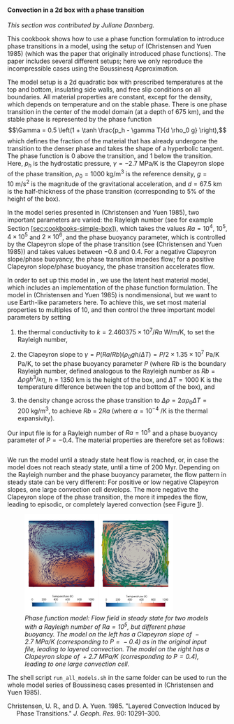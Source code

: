 #### Convection in a 2d box with a phase transition

*This section was contributed by Juliane Dannberg.*

This cookbook shows how to use a phase function formulation to introduce phase
transitions in a model, using the setup of (Christensen and Yuen 1985) (which
was the paper that originally introduced phase functions). The paper includes
several different setups; here we only reproduce the incompressible cases
using the Boussinesq Approximation.

The model setup is a 2d quadratic box with prescribed temperatures at the top
and bottom, insulating side walls, and free slip conditions on all boundaries.
All material properties are constant, except for the density, which depends on
temperature and on the stable phase. There is one phase transition in the
center of the model domain (at a depth of 675 km), and the stable phase is
represented by the phase function
$$\Gamma = 0.5 \left(1 + \tanh \frac{p_h - \gamma T}{d \rho_0 g} \right),$$
which defines the fraction of the material that has already undergone the
transition to the denser phase and takes the shape of a hyperbolic tangent.
The phase function is 0 above the transition, and 1 below the transition.
Here, $p_h$ is the hydrostatic pressure,
$\gamma = -2.7~\si{\mega\pascal\per\kelvin}$ is the Clapeyron slope of the
phase transition, $\rho_0 = 1000~\si{\kg\per\cubic\meter}$ is the reference
density, $g = 10~\si{\metre\per\square\second}$ is the magnitude of the
gravitational acceleration, and $d = 67.5~\si{\km}$ is the half-thickness of
the phase transition (corresponding to 5% of the height of the box).

In the model series presented in (Christensen and Yuen 1985), two important
parameters are varied: the Rayleigh number (see for example
Section [\[sec:cookbooks-simple-box\]][1]), which takes the values
$Ra = 10^4$, $10^5$, $4 \times 10^5$ and $2 \times 10^6$, and the phase
buoyancy parameter, which is controlled by the Clapeyron slope of the phase
transition (see (Christensen and Yuen 1985)) and takes values between $-0.8$
and $0.4$. For a negative Clapeyron slope/phase buoyancy, the phase transition
impedes flow; for a positive Clapeyron slope/phase buoyancy, the phase
transition accelerates flow.

In order to set up this model in , we use the latent heat material model,
which includes an implementation of the phase function formulation. The model
in (Christensen and Yuen 1985) is nondimensional, but we want to use
Earth-like parameters here. To achieve this, we set most material properties
to multiples of 10, and then control the three important model parameters by
setting

1.  the thermal conductivity to
    $k = 2.460375 \times 10^7 / Ra~\si{\watt\per\metre\per\kelvin}$, to set
    the Rayleigh number,

2.  the Clapeyron slope to
    $\gamma = P (Ra/Rb) (\rho_0 g h/\Delta T) = P/2 \times 1.35 \times 10^7~\si{\pascal\per\kelvin}$
    Pa/K, to set the phase buoyancy parameter $P$ (where $Rb$ is the boundary
    Rayleigh number, defined analogous to the Rayleigh number as
    $Rb = \Delta \rho g h^3 / \kappa \eta$, $h=1350~\si{\km}$ is the height of
    the box, and $\Delta T = 1000~\si{\kelvin}$ is the temperature difference
    between the top and bottom of the box), and

3.  the density change across the phase transition to
    $\Delta \rho = 2 \alpha \rho_0 \Delta T = 200~\si{\kg\per\cubic\meter}$,
    to achieve $Rb$ = 2$Ra$ (where $\alpha = 10^{-4}~\si{\per\kelvin}$ is the
    thermal expansivity).

Our input file is for a Rayleigh number of $Ra = 10^5$ and a phase buoyancy
parameter of $P=-0.4$. The material properties are therefore set as follows:

``` prmfile
```

We run the model until a steady state heat flow is reached, or, in case the
model does not reach steady state, until a time of 200 Myr. Depending on the
Rayleigh number and the phase buoyancy parameter, the flow pattern in steady
state can be very different: For positive or low negative Clapeyron slopes,
one large convection cell develops. The more negative the Clapeyron slope of
the phase transition, the more it impedes the flow, leading to episodic, or
completely layered convection (see Figure [1]).

<figure>
<img src="cookbooks/christensen_yuen_phase_function/doc/flow_field.png" id="fig:christensen_yuen" style="width:80.0%" alt="Phase function model: Flow field in steady state for two models with a Rayleigh number of Ra = 10^5, but different phase buoyancy. The model on the left has a Clapeyron slope of -2.7~\si{\mega\pascal\per\kelvin} (corresponding to P=-0.4) as in the original input file, leading to layered convection. The model on the right has a Clapeyron slope of +2.7~\si{\mega\pascal\per\kelvin} (corresponding to P=0.4), leading to one large convection cell." /><figcaption aria-hidden="true"><em>Phase function model: Flow field in steady state for two models with a Rayleigh number of <span class="math inline"><em>R</em><em>a</em>&#x2004;=&#x2004;10<sup>5</sup></span>, but different phase buoyancy. The model on the left has a Clapeyron slope of <span class="math inline">&#x2005;&#x2212;&#x2005;2.7&#xA0;MPa/K</span> (corresponding to <span class="math inline"><em>P</em>&#x2004;=&#x2004;&#x2005;&#x2212;&#x2005;0.4</span>) as in the original input file, leading to layered convection. The model on the right has a Clapeyron slope of <span class="math inline">&#x2005;+&#x2005;2.7&#xA0;MPa/K</span> (corresponding to <span class="math inline"><em>P</em>&#x2004;=&#x2004;0.4</span>), leading to one large convection cell.</em></figcaption>
</figure>

The shell script `run_all_models.sh` in the same folder can be used to run the
whole model series of Boussinesq cases presented in (Christensen and Yuen
1985).

<div id="refs" class="references csl-bib-body hanging-indent">

<div id="ref-CY85" class="csl-entry">

Christensen, U. R., and D. A. Yuen. 1985. "Layered Convection Induced by
Phase Transitions." *J. Geoph. Res.* 90: 10291&ndash;300.

</div>

</div>

  [1]: #sec:cookbooks-simple-box
  [1]: #fig:christensen_yuen
